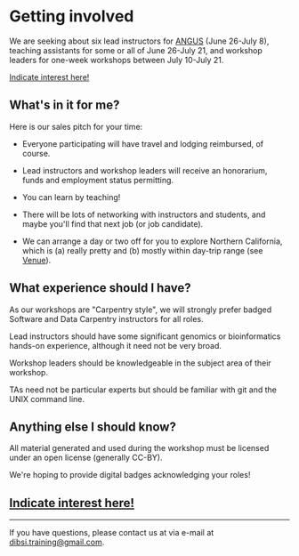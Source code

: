 # Getting involved

We are seeking about six lead instructors for [ANGUS](ANGUS.html)
(June 26-July 8), teaching assistants for some or all of June 26-July
21, and workshop leaders for one-week workshops between July 10-July 21.

[Indicate interest here!](https://docs.google.com/forms/d/e/1FAIpQLSeTznTCcD4Ta9NrdI66HhNM8OeNPTrrulGnvDqqQPAcb-MflA/viewform)

## What's in it for me?

Here is our sales pitch for your time:

* Everyone participating will have travel and lodging reimbursed, of course.

* Lead instructors and workshop leaders will receive an honorarium,
  funds and employment status permitting.

* You can learn by teaching!

* There will be lots of networking with instructors and students, and
  maybe you'll find that next job (or job candidate).

* We can arrange a day or two off for you to explore Northern California,
  which is (a) really pretty and (b) mostly within day-trip range
  (see [Venue](VENUE.html)).

## What experience should I have?

As our workshops are "Carpentry style", we will strongly prefer
badged Software and Data Carpentry instructors for all roles.

Lead instructors should have some significant genomics or bioinformatics
hands-on experience, although it need not be very broad.

Workshop leaders should be knowledgeable in the subject area of their
workshop.

TAs need not be particular experts but should be familiar with git and
the UNIX command line.

## Anything else I should know?

All material generated and used during the workshop must be licensed
under an open license (generally CC-BY).

We're hoping to provide digital badges acknowledging your roles!

## [Indicate interest here!](https://docs.google.com/forms/d/e/1FAIpQLSeTznTCcD4Ta9NrdI66HhNM8OeNPTrrulGnvDqqQPAcb-MflA/viewform)

----

If you have questions, please contact us at via e-mail at [dibsi.training@gmail.com](dibsi.training@gmail.com).
